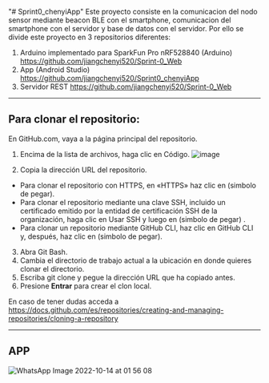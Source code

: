 "# Sprint0_chenyiApp" 
Este proyecto consiste en la comunicacion del nodo sensor mediante beacon BLE con el smartphone, comunicacion del smartphone con el servidor y base de datos con el servidor. Por ello se divide este proyecto en 3 repositorios diferentes: 
1. Arduino implementado para SparkFun Pro nRF528840 (Arduino) https://github.com/jiangchenyi520/Sprint-0_Web 
2. App (Android Studio) https://github.com/jiangchenyi520/Sprint0_chenyiApp
3. Servidor REST https://github.com/jiangchenyi520/Sprint-0_Web  

--------------------------------------------------------------------------------------------------------------------------------------------
Para clonar el repositorio: 
--------------------------------------------------------------------------------------------------------------------------------------------

En GitHub.com, vaya a la página principal del repositorio. 
1. Encima de la lista de archivos, haga clic en Código.
![image](https://user-images.githubusercontent.com/73239280/195734363-3e8c083f-8d94-4197-85da-c2bc929f528e.png)

2. Copia la dirección URL del repositorio. 
- Para clonar el repositorio con HTTPS, en «HTTPS» haz clic en (simbolo de pegar).
- Para clonar el repositorio mediante una clave SSH, incluido un certificado emitido por la entidad de certificación SSH de la organización, haga clic en Usar SSH y  luego en  (simbolo de pegar) .
- Para clonar un repositorio mediante GitHub CLI, haz clic en GitHub CLI y, después, haz clic en  (simbolo de pegar).

3. Abra Git Bash. 
4. Cambia el directorio de trabajo actual a la ubicación en donde quieres clonar el directorio. 
5. Escriba git clone y pegue la dirección URL que ha copiado antes.
6. Presione **Entrar** para crear el clon local.

En caso de tener dudas acceda a https://docs.github.com/es/repositories/creating-and-managing-repositories/cloning-a-repository

--------------------------------------------------------------------------------------------------------------------------------------------
  APP 
--------------------------------------------------------------------------------------------------------------------------------------------
![WhatsApp Image 2022-10-14 at 01 56 08](https://user-images.githubusercontent.com/73239280/195735291-84ffc740-7555-4ff2-a0ac-d07986d6943d.jpeg)
